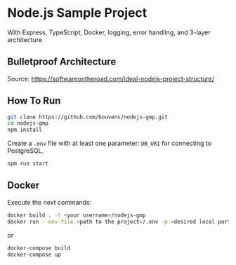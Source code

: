 # Node.js Sample Project

With Express, TypeScript, Docker, logging, error handling, and 3-layer architecture

## Bulletproof Architecture

Source: https://softwareontheroad.com/ideal-nodejs-project-structure/

## How To Run

```bash
git clone https://github.com/bouvens/nodejs-gmp.git
cd nodejs-gmp
npm install
```

Create a `.env` file with at least one parameter: `DB_URI` for connecting to PostgreSQL.

```bash
npm run start
```

## Docker
Execute the next commands:
```bash
docker build . -t <your username>/nodejs-gmp
docker run --env-file <path to the project>/.env -p <desired local port>:3000 -d <your username>/nodejs-gmp
```

or

```bash
docker-compose build
docker-compose up
```
